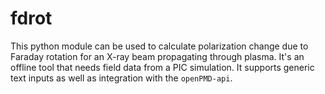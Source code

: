 # fdrot
This python module can be used to calculate polarization change due to Faraday rotation for an X-ray beam propagating through plasma. It's an offline tool that needs field data from a PIC simulation. It supports generic text inputs as well as integration with the `openPMD-api`.
